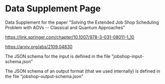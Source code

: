 # Data Supplement Page
Data Supplement for the paper "Solving the Extended Job Shop Scheduling Problem with AGVs -- Classical and Quantum 
    Approaches"

https://link.springer.com/chapter/10.1007/978-3-031-08011-1_10

https://arxiv.org/abs/2109.04830

The JSON schema for the input is defined in the file "jobshop-input-schema.json"

The JSON schema of an output format (that we used internally) is defined in the file "jobshop-output-schema.json"
